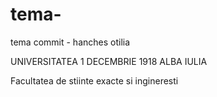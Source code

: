 # tema-
tema commit - hanches otilia

UNIVERSITATEA 1 DECEMBRIE 1918 ALBA IULIA

Facultatea de stiinte exacte si ingineresti
